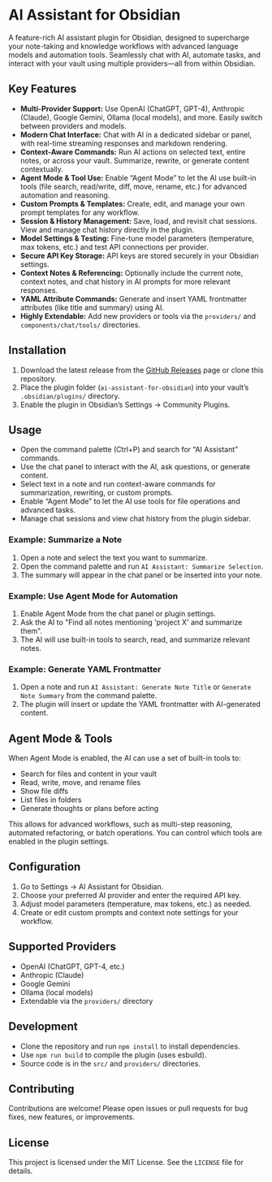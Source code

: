 # AI Assistant for Obsidian

A feature-rich AI assistant plugin for Obsidian, designed to supercharge your note-taking and knowledge workflows with advanced language models and automation tools. Seamlessly chat with AI, automate tasks, and interact with your vault using multiple providers—all from within Obsidian.

## Key Features

- **Multi-Provider Support:** Use OpenAI (ChatGPT, GPT-4), Anthropic (Claude), Google Gemini, Ollama (local models), and more. Easily switch between providers and models.
- **Modern Chat Interface:** Chat with AI in a dedicated sidebar or panel, with real-time streaming responses and markdown rendering.
- **Context-Aware Commands:** Run AI actions on selected text, entire notes, or across your vault. Summarize, rewrite, or generate content contextually.
- **Agent Mode & Tool Use:** Enable “Agent Mode” to let the AI use built-in tools (file search, read/write, diff, move, rename, etc.) for advanced automation and reasoning.
- **Custom Prompts & Templates:** Create, edit, and manage your own prompt templates for any workflow.
- **Session & History Management:** Save, load, and revisit chat sessions. View and manage chat history directly in the plugin.
- **Model Settings & Testing:** Fine-tune model parameters (temperature, max tokens, etc.) and test API connections per provider.
- **Secure API Key Storage:** API keys are stored securely in your Obsidian settings.
- **Context Notes & Referencing:** Optionally include the current note, context notes, and chat history in AI prompts for more relevant responses.
- **YAML Attribute Commands:** Generate and insert YAML frontmatter attributes (like title and summary) using AI.
- **Highly Extendable:** Add new providers or tools via the `providers/` and `components/chat/tools/` directories.

## Installation

1. Download the latest release from the [GitHub Releases](https://github.com/your-repo/releases) page or clone this repository.
2. Place the plugin folder (`ai-assistant-for-obsidian`) into your vault’s `.obsidian/plugins/` directory.
3. Enable the plugin in Obsidian’s Settings → Community Plugins.

## Usage

- Open the command palette (Ctrl+P) and search for “AI Assistant” commands.
- Use the chat panel to interact with the AI, ask questions, or generate content.
- Select text in a note and run context-aware commands for summarization, rewriting, or custom prompts.
- Enable “Agent Mode” to let the AI use tools for file operations and advanced tasks.
- Manage chat sessions and view chat history from the plugin sidebar.

### Example: Summarize a Note
1. Open a note and select the text you want to summarize.
2. Open the command palette and run `AI Assistant: Summarize Selection`.
3. The summary will appear in the chat panel or be inserted into your note.

### Example: Use Agent Mode for Automation
1. Enable Agent Mode from the chat panel or plugin settings.
2. Ask the AI to "Find all notes mentioning 'project X' and summarize them".
3. The AI will use built-in tools to search, read, and summarize relevant notes.

### Example: Generate YAML Frontmatter
1. Open a note and run `AI Assistant: Generate Note Title` or `Generate Note Summary` from the command palette.
2. The plugin will insert or update the YAML frontmatter with AI-generated content.

## Agent Mode & Tools

When Agent Mode is enabled, the AI can use a set of built-in tools to:
- Search for files and content in your vault
- Read, write, move, and rename files
- Show file diffs
- List files in folders
- Generate thoughts or plans before acting

This allows for advanced workflows, such as multi-step reasoning, automated refactoring, or batch operations. You can control which tools are enabled in the plugin settings.

## Configuration

1. Go to Settings → AI Assistant for Obsidian.
2. Choose your preferred AI provider and enter the required API key.
3. Adjust model parameters (temperature, max tokens, etc.) as needed.
4. Create or edit custom prompts and context note settings for your workflow.

## Supported Providers

- OpenAI (ChatGPT, GPT-4, etc.)
- Anthropic (Claude)
- Google Gemini
- Ollama (local models)
- Extendable via the `providers/` directory

## Development

- Clone the repository and run `npm install` to install dependencies.
- Use `npm run build` to compile the plugin (uses esbuild).
- Source code is in the `src/` and `providers/` directories.

## Contributing

Contributions are welcome! Please open issues or pull requests for bug fixes, new features, or improvements.

## License

This project is licensed under the MIT License. See the `LICENSE` file for details.
